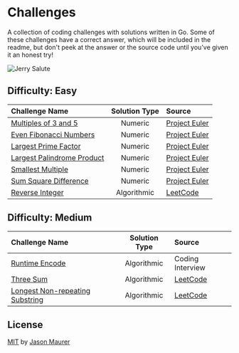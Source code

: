 # Challenges

A collection of coding challenges with solutions written in Go. Some of these challenges have a correct answer, which will be included in the readme, but don't peek at the answer or the source code until you've given it an honest try!

![Jerry Salute](http://i.giphy.com/pCDPxNX3j3XJS.gif)

## Difficulty: Easy

| Challenge Name | Solution Type | Source |
| :------------- | :-----------: | :----- |
| [Multiples of 3 and 5](multiples-of-3-and-5) | Numeric | [Project Euler](https://projecteuler.net) |
| [Even Fibonacci Numbers](even-fibonacci-numbers) | Numeric | [Project Euler](https://projecteuler.net) |
| [Largest Prime Factor](largest-prime-factor) | Numeric | [Project Euler](https://projecteuler.net) |
| [Largest Palindrome Product](largest-palindrome-product) | Numeric | [Project Euler](https://projecteuler.net) |
| [Smallest Multiple](smallest-multiple) | Numeric | [Project Euler](https://projecteuler.net) |
| [Sum Square Difference](sum-square-difference) | Numeric | [Project Euler](https://projecteuler.net) |
| [Reverse Integer](reverse-integer) | Algorithmic | [LeetCode](https://leetcode.com) |

## Difficulty: Medium

| Challenge Name | Solution Type | Source |
| :------------- | :-----------: | :----- |
| [Runtime Encode](runtime-encode) | Algorithmic | Coding Interview |
| [Three Sum](three-sum) | Algorithmic | [LeetCode](https://leetcode.com) |
| [Longest Non-repeating Substring](longest-nonrepeating-substring) | Algorithmic | [LeetCode](https://leetcode.com) |

## License

[MIT](license) by [Jason Maurer](https://maur.co)
